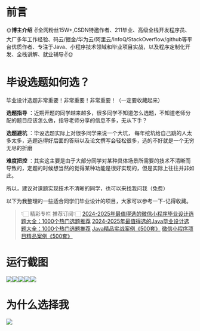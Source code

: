 # 前言

🌞**博主介绍**
✌全网粉丝15W+,CSDN特邀作者、211毕业、高级全栈开发程序员、大厂多年工作经验、码云/掘金/华为云/阿里云/InfoQ/StackOverflow/github等平台优质作者、专注于Java、小程序技术领域和毕业项目实战，以及程序定制化开发、全栈讲解、就业辅导✌🌞

# 毕设选题如何选？

毕业设计选题非常重要！非常重要！非常重要！（一定要收藏起来）

**选题指导** ：近期开题的同学越来越多，很多同学不知道怎么选题，不知道老师分配的题目应该怎么做，指导老师分享的信息不多，无从下手？

**选题避坑** ：毕设选题实际上对很多同学来说一个大坑，
每年挖坑给自己跳的人太多太多，选题选得好后面的答辩以及论文撰写会轻松很多，选的不好就是一个无穷无尽的折磨

**难度把控** ：其实这主要是由于大部分同学对某种具体场景所需要的技术不清晰而导致的，定题的时候想当然的觉得某种功能是很好实现的，但是实际上往往并非如此。

所以，建议对课题实现技术不清晰的同学，也可以来找我问我（免费）

以下为我整理的一些适合同学们毕业设计的项目，大家可以参考一下-记得收藏。

> 👇🏻 精彩专栏 推荐订阅👇🏻
> [2024-2025年最值得选的微信小程序毕业设计选题大全：1000个热门选题推荐](https://www.yuque.com/cxycsx/bve3ul)
> [2024-2025年最值得选的Java毕业设计选题大全：1000个热门选题推荐](https://www.yuque.com/cxycsx/bve3ul)
> [Java精品实战案例《500套》](https://www.yuque.com/cxycsx/bve3ul)
> [微信小程序项目精品案例《500套》](https://www.yuque.com/cxycsx/bve3ul)

# 运行截图

![](http://www.bysj52.com/uploadfile/ueditor/image/202306/%E6%AF%95%E8%AE%BEssm070%E5%9F%BA%E4%BA%8ESSM%E6%A1%86%E6%9E%B6%E7%9A%84%E6%A0%A1%E5%9B%AD%E4%BB%A3%E8%B4%AD%E6%9C%8D%E5%8A%A1%E8%AE%A2%E5%8D%95%E7%AE%A1%E7%90%86%E7%B3%BB%E7%BB%9F%E7%9A%84+vue%E6%AF%95%E4%B8%9A%E8%AE%BE%E8%AE%A1/3.png)![](http://www.bysj52.com/uploadfile/ueditor/image/202306/%E6%AF%95%E8%AE%BEssm070%E5%9F%BA%E4%BA%8ESSM%E6%A1%86%E6%9E%B6%E7%9A%84%E6%A0%A1%E5%9B%AD%E4%BB%A3%E8%B4%AD%E6%9C%8D%E5%8A%A1%E8%AE%A2%E5%8D%95%E7%AE%A1%E7%90%86%E7%B3%BB%E7%BB%9F%E7%9A%84+vue%E6%AF%95%E4%B8%9A%E8%AE%BE%E8%AE%A1/2.png)![](http://www.bysj52.com/uploadfile/ueditor/image/202306/%E6%AF%95%E8%AE%BEssm070%E5%9F%BA%E4%BA%8ESSM%E6%A1%86%E6%9E%B6%E7%9A%84%E6%A0%A1%E5%9B%AD%E4%BB%A3%E8%B4%AD%E6%9C%8D%E5%8A%A1%E8%AE%A2%E5%8D%95%E7%AE%A1%E7%90%86%E7%B3%BB%E7%BB%9F%E7%9A%84+vue%E6%AF%95%E4%B8%9A%E8%AE%BE%E8%AE%A1/5.png)![](http://www.bysj52.com/uploadfile/ueditor/image/202306/%E6%AF%95%E8%AE%BEssm070%E5%9F%BA%E4%BA%8ESSM%E6%A1%86%E6%9E%B6%E7%9A%84%E6%A0%A1%E5%9B%AD%E4%BB%A3%E8%B4%AD%E6%9C%8D%E5%8A%A1%E8%AE%A2%E5%8D%95%E7%AE%A1%E7%90%86%E7%B3%BB%E7%BB%9F%E7%9A%84+vue%E6%AF%95%E4%B8%9A%E8%AE%BE%E8%AE%A1/1.png)![](http://www.bysj52.com/uploadfile/ueditor/image/202306/%E6%AF%95%E8%AE%BEssm070%E5%9F%BA%E4%BA%8ESSM%E6%A1%86%E6%9E%B6%E7%9A%84%E6%A0%A1%E5%9B%AD%E4%BB%A3%E8%B4%AD%E6%9C%8D%E5%8A%A1%E8%AE%A2%E5%8D%95%E7%AE%A1%E7%90%86%E7%B3%BB%E7%BB%9F%E7%9A%84+vue%E6%AF%95%E4%B8%9A%E8%AE%BE%E8%AE%A1/4.png)

# 为什么选择我

![](http://upload.cxycsx.vip/%E6%9C%AA%E5%91%BD%E5%90%8D__2024-09-06+10_52_44.jpg)

